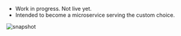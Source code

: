 

* Work in progress. Not live yet.
* Intended to become a microservice serving the custom choice.

![snapshot](https://github.com/cyber-dojo/custom/blob/master/docs/snapshot.png)
